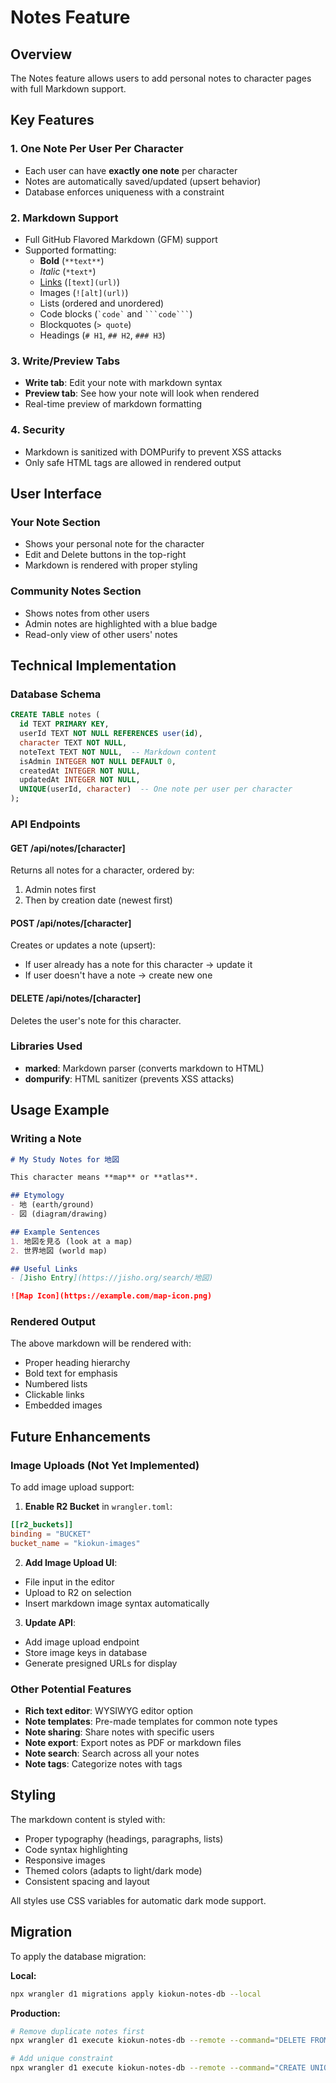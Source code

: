 # Notes Feature

## Overview

The Notes feature allows users to add personal notes to character pages with full Markdown support.

## Key Features

### 1. One Note Per User Per Character
- Each user can have **exactly one note** per character
- Notes are automatically saved/updated (upsert behavior)
- Database enforces uniqueness with a constraint

### 2. Markdown Support
- Full GitHub Flavored Markdown (GFM) support
- Supported formatting:
  - **Bold** (`**text**`)
  - *Italic* (`*text*`)
  - [Links](url) (`[text](url)`)
  - Images (`![alt](url)`)
  - Lists (ordered and unordered)
  - Code blocks (`` `code` `` and ` ```code``` `)
  - Blockquotes (`> quote`)
  - Headings (`# H1`, `## H2`, `### H3`)

### 3. Write/Preview Tabs
- **Write tab**: Edit your note with markdown syntax
- **Preview tab**: See how your note will look when rendered
- Real-time preview of markdown formatting

### 4. Security
- Markdown is sanitized with DOMPurify to prevent XSS attacks
- Only safe HTML tags are allowed in rendered output

## User Interface

### Your Note Section
- Shows your personal note for the character
- Edit and Delete buttons in the top-right
- Markdown is rendered with proper styling

### Community Notes Section
- Shows notes from other users
- Admin notes are highlighted with a blue badge
- Read-only view of other users' notes

## Technical Implementation

### Database Schema
```sql
CREATE TABLE notes (
  id TEXT PRIMARY KEY,
  userId TEXT NOT NULL REFERENCES user(id),
  character TEXT NOT NULL,
  noteText TEXT NOT NULL,  -- Markdown content
  isAdmin INTEGER NOT NULL DEFAULT 0,
  createdAt INTEGER NOT NULL,
  updatedAt INTEGER NOT NULL,
  UNIQUE(userId, character)  -- One note per user per character
);
```

### API Endpoints

#### GET /api/notes/[character]
Returns all notes for a character, ordered by:
1. Admin notes first
2. Then by creation date (newest first)

#### POST /api/notes/[character]
Creates or updates a note (upsert):
- If user already has a note for this character → update it
- If user doesn't have a note → create new one

#### DELETE /api/notes/[character]
Deletes the user's note for this character.

### Libraries Used
- **marked**: Markdown parser (converts markdown to HTML)
- **dompurify**: HTML sanitizer (prevents XSS attacks)

## Usage Example

### Writing a Note
```markdown
# My Study Notes for 地図

This character means **map** or **atlas**.

## Etymology
- 地 (earth/ground)
- 図 (diagram/drawing)

## Example Sentences
1. 地図を見る (look at a map)
2. 世界地図 (world map)

## Useful Links
- [Jisho Entry](https://jisho.org/search/地図)

![Map Icon](https://example.com/map-icon.png)
```

### Rendered Output
The above markdown will be rendered with:
- Proper heading hierarchy
- Bold text for emphasis
- Numbered lists
- Clickable links
- Embedded images

## Future Enhancements

### Image Uploads (Not Yet Implemented)
To add image upload support:

1. **Enable R2 Bucket** in `wrangler.toml`:
```toml
[[r2_buckets]]
binding = "BUCKET"
bucket_name = "kiokun-images"
```

2. **Add Image Upload UI**:
- File input in the editor
- Upload to R2 on selection
- Insert markdown image syntax automatically

3. **Update API**:
- Add image upload endpoint
- Store image keys in database
- Generate presigned URLs for display

### Other Potential Features
- **Rich text editor**: WYSIWYG editor option
- **Note templates**: Pre-made templates for common note types
- **Note sharing**: Share notes with specific users
- **Note export**: Export notes as PDF or markdown files
- **Note search**: Search across all your notes
- **Note tags**: Categorize notes with tags

## Styling

The markdown content is styled with:
- Proper typography (headings, paragraphs, lists)
- Code syntax highlighting
- Responsive images
- Themed colors (adapts to light/dark mode)
- Consistent spacing and layout

All styles use CSS variables for automatic dark mode support.

## Migration

To apply the database migration:

**Local:**
```bash
npx wrangler d1 migrations apply kiokun-notes-db --local
```

**Production:**
```bash
# Remove duplicate notes first
npx wrangler d1 execute kiokun-notes-db --remote --command="DELETE FROM notes WHERE id NOT IN (SELECT MIN(id) FROM notes GROUP BY userId, character);"

# Add unique constraint
npx wrangler d1 execute kiokun-notes-db --remote --command="CREATE UNIQUE INDEX IF NOT EXISTS notes_userId_character_unique ON notes (userId, character);"
```

